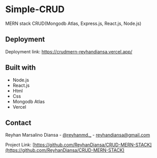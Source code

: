 # Simple-CRUD
MERN stack CRUD(Mongodb Atlas, Express.js, React.js, Node.js)


## Deployment

Deployment link:
  https://crudmern-reyhandiansa.vercel.app/
  
## Built with

- Node.js
- React.js
- Html
- Css
- Mongodb Atlas
- Vercel

## Contact

Reyhan Marsalino Diansa - [@reyhanmd._](https://instagram.com/reyhanmd._) - reyhandiansa@gmail.com

Project Link: [https://github.com/ReyhanDiansa/CRUD-MERN-STACK](https://github.com/ReyhanDiansa/CRUD-MERN-STACK)
